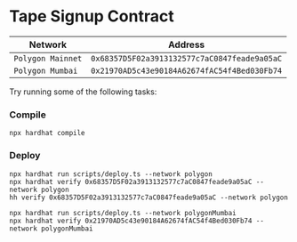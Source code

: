 # Tape Signup Contract

| Network           | Address                                      |
| ----------------- | -------------------------------------------- |
| `Polygon Mainnet` | `0x68357D5F02a3913132577c7aC0847feade9a05aC` |
| `Polygon Mumbai`  | `0x21970AD5c43e90184A62674fAC54f4Bed030Fb74` |

Try running some of the following tasks:

### Compile
```
npx hardhat compile
```

### Deploy
```
npx hardhat run scripts/deploy.ts --network polygon 
npx hardhat verify 0x68357D5F02a3913132577c7aC0847feade9a05aC --network polygon
hh verify 0x68357D5F02a3913132577c7aC0847feade9a05aC --network polygon
```

```
npx hardhat run scripts/deploy.ts --network polygonMumbai 
npx hardhat verify 0x21970AD5c43e90184A62674fAC54f4Bed030Fb74 --network polygonMumbai 
```